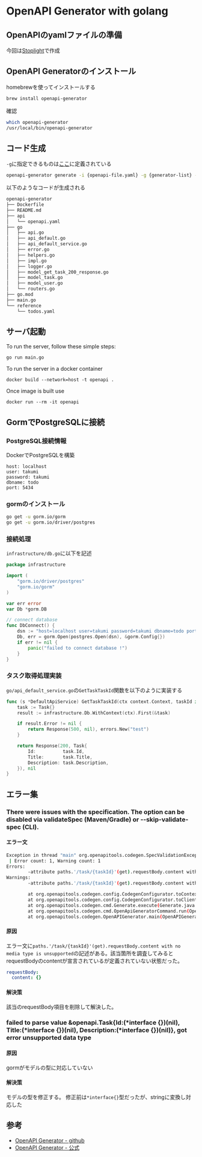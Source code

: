 # OpenAPI Generator with golang

## OpenAPIのyamlファイルの準備
今回は[Stoplight](https://github.com/OpenAPITools/openapi-generator)で作成

## OpenAPI Generatorのインストール
homebrewを使ってインストールする

```bash
brew install openapi-generator
```

確認
```bash
which openapi-generator
/usr/local/bin/openapi-generator
```

## コード生成
`-g`に指定できるものは[ここ](https://openapi-generator.tech/docs/generators/)に定義されている
```bash
openapi-generator generate -i {openapi-file.yaml} -g {generator-list} -o {output-directory}
```

以下のようなコードが生成される
```bash
openapi-generator
├── Dockerfile
├── README.md
├── api
│   └── openapi.yaml
├── go
│   ├── api.go
│   ├── api_default.go
│   ├── api_default_service.go
│   ├── error.go
│   ├── helpers.go
│   ├── impl.go
│   ├── logger.go
│   ├── model_get_task_200_response.go
│   ├── model_task.go
│   ├── model_user.go
│   └── routers.go
├── go.mod
├── main.go
└── reference
    └── todos.yaml

```

## サーバ起動
To run the server, follow these simple steps:

```
go run main.go
```

To run the server in a docker container
```
docker build --network=host -t openapi .
```

Once image is built use
```
docker run --rm -it openapi
```

## GormでPostgreSQLに接続

### PostgreSQL接続情報
DockerでPostgreSQLを構築

```toContext
host: localhost
user: takumi
password: takumi
dbname: todo
port: 5434
```

### gormのインストール
```bash
go get -u gorm.io/gorm
go get -u gorm.io/driver/postgres
```

### 接続処理
`infrastructure/db.go`に以下を記述

```Go
package infrastructure

import (
	"gorm.io/driver/postgres"
	"gorm.io/gorm"
)

var err error
var Db *gorm.DB

// connect database
func DbConnect() {
	dsn := "host=localhost user=takumi password=takumi dbname=todo port=5434 sslmode=disable TimeZone=Asia/Tokyo"
	Db, err = gorm.Open(postgres.Open(dsn), &gorm.Config{})
	if err != nil {
		panic("failed to connect database !")
	}
}
```

### タスク取得処理実装
`go/api_default_service.go`の`GetTaskTaskId`関数を以下のように実装する
```Go
func (s *DefaultApiService) GetTaskTaskId(ctx context.Context, taskId interface{}) (ImplResponse, error) {
	task := Task{}
	result := infrastructure.Db.WithContext(ctx).First(&task)

	if result.Error != nil {
		return Response(500, nil), errors.New("test")
	}

	return Response(200, Task{
		Id:          task.Id,
		Title:       task.Title,
		Description: task.Description,
	}), nil
}
```


## エラー集

### There were issues with the specification. The option can be disabled via validateSpec (Maven/Gradle) or --skip-validate-spec (CLI).

#### エラー文
```bash
Exception in thread "main" org.openapitools.codegen.SpecValidationException: There were issues with the specification. The option can be disabled via validateSpec (Maven/Gradle) or --skip-validate-spec (CLI).
 | Error count: 1, Warning count: 1
Errors: 
        -attribute paths.'/task/{taskId}'(get).requestBody.content with no media type is unsupported
Warnings: 
        -attribute paths.'/task/{taskId}'(get).requestBody.content with no media type is unsupported

        at org.openapitools.codegen.config.CodegenConfigurator.toContext(CodegenConfigurator.java:620)
        at org.openapitools.codegen.config.CodegenConfigurator.toClientOptInput(CodegenConfigurator.java:647)
        at org.openapitools.codegen.cmd.Generate.execute(Generate.java:479)
        at org.openapitools.codegen.cmd.OpenApiGeneratorCommand.run(OpenApiGeneratorCommand.java:32)
        at org.openapitools.codegen.OpenAPIGenerator.main(OpenAPIGenerator.java:66)
```

#### 原因
エラー文に`paths.'/task/{taskId}'(get).requestBody.content with no media type is unsupported`の記述がある。該当箇所を調査してみるとrequestBodyのcontentが宣言されているが定義されていない状態だった。

```yaml
requestBody:
  content: {}
```

#### 解決策
該当のrequestBody項目を削除して解決した。

###  failed to parse value &openapi.Task{Id:(*interface {})(nil), Title:(*interface {})(nil), Description:(*interface {})(nil)}, got error unsupported data type

#### 原因
gormがモデルの型に対応していない

#### 解決策
モデルの型を修正する。
修正前は`*interface{}`型だったが、stringに変換し対応した


## 参考
- [OpenAPI Generator - github](https://github.com/OpenAPITools/openapi-generator)
- [OpenAPI Generator - 公式](https://openapi-generator.tech)
